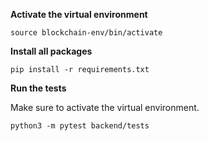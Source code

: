 **Activate the virtual environment**
```
source blockchain-env/bin/activate
```

**Install all packages**
```
pip install -r requirements.txt
```

**Run the tests**

Make sure to activate the virtual environment.

```
python3 -m pytest backend/tests
```